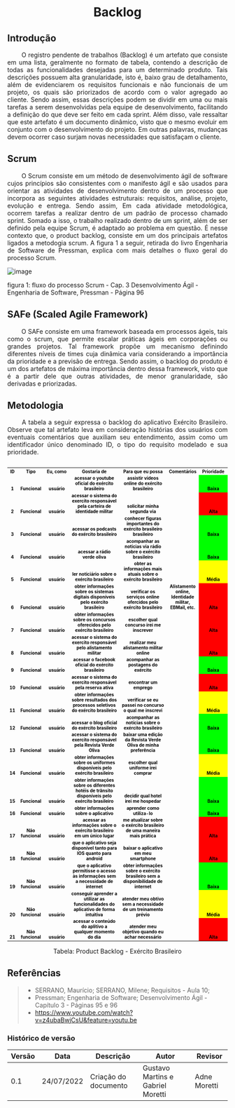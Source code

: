 # <center> Backlog

## Introdução

<div align="justify">&emsp;&emsp; O registro pendente de trabalhos (Backlog) é um artefato que consiste em uma lista, geralmente no formato de tabela, contendo a 
descrição de todas as funcionalidades desejadas para um determinado produto. Tais descrições possuem alta granularidade, isto é, baixo grau de detalhamento, 
além de evidenciarem os requisitos funcionais e não funcionais de um projeto, os quais são priorizados de acordo com o valor agregado ao cliente. Sendo assim, 
essas descrições podem se dividir em uma ou mais tarefas a serem desenvolvidas pela equipe de desenvolvimento, facilitando a definição do que deve ser feito em cada sprint. 
Além disso, vale ressaltar que este artefato é um documento dinâmico, visto que o mesmo evoluir em conjunto com o desenvolvimento do projeto. Em outras palavras,
mudanças devem ocorrer caso surjam novas necessidades que satisfaçam o cliente.
</div>

## Scrum

<div align="justify">&emsp;&emsp; O Scrum consiste em um método de desenvolvimento ágil de software cujos princípios são consistentes com o manifesto ágil e são usados para orientar as atividades de desenvolvimento dentro de um processo que incorpora as seguintes atividades estruturais: requisitos, análise, projeto, evolução e entrega. Sendo assim, Em cada atividade metodológica, ocorrem tarefas a realizar dentro de um padrão de processo chamado sprint. Somado a isso, o trabalho realizado dentro de um sprint, além de ser definido pela equipe Scrum, é adaptado ao problema em questão. É nesse contexto que, o product backlog, consiste em um dos principais artefatos ligados a metodogia scrum. A figura 1 a seguir, retirada do livro Engenharia de Software de Pressman, explica com mais detalhes o fluxo geral do processo Scrum.	
</div>

![image](https://user-images.githubusercontent.com/72039007/181885570-f9ecd2f3-d3f6-45c9-85ca-fd01edbf5ad1.png)	

<p>figura 1: fluxo do processo Scrum - Cap. 3 Desenvolvimento Ágil - Engenharia de Software, Pressman - Página 96<p/>

## SAFe (Scaled Agile Framework)

<div align="justify">&emsp;&emsp;
	O SAFe consiste em uma framework baseada em processos ágeis, tais como o scrum, que permite escalar práticas ágeis em corporações ou grandes projetos. Tal framework propõe um mecanismo definindo diferentes níveis de times cuja dinâmica varia considerando a importância da prioridade e a previsão de entrega. Sendo assim, o backlog do produto é um dos artefatos de máxima importância dentro dessa framework, visto que é a partir dele que outras atividades, de menor granularidade, são derivadas e priorizadas.
</div>

## Metodologia
	
<div align="justify">&emsp;&emsp; 
	A tabela a seguir expressa o backlog do aplicativo Exército Brasileiro. Observe que tal artefato leva em consideração histórias dos usuários com eventuais comentários que auxiliam seu entendimento, assim como um identificador único denominado ID, o tipo do requisito modelado e sua prioridade.
</div>
<br>
<table cellspacing="0" border="0" class="table table-striped table-bordered table-responsive-sm" style="font-size: 10px;">
	<colgroup width="24"></colgroup>
	<colgroup width="95"></colgroup>
	<colgroup width="144"></colgroup>
	<colgroup width="342"></colgroup>
	<colgroup width="304"></colgroup>
	<colgroup width="85"></colgroup>
	<colgroup width="110"></colgroup>
  <tr>
		<td align="center" valign=bottom><b><font color="#000000">ID</font></b></td>
		<td align="center" valign=bottom><b><font color="#000000">Tipo</font></b></td>
		<td align="center" valign=bottom><b><font color="#000000">Eu, como</font></b></td>
		<td align="center" valign=bottom><b><font color="#000000">Gostaria de </font></b></td>
		<td align="center" valign=bottom><b><font color="#000000">Para que eu possa</font></b></td>
		<td align="center" valign=bottom><b><font color="#000000">Comentários </font></b></td>
		<td align="center" valign=bottom><b><font color="#000000">Prioridade</font></b></td>
	</tr>
  <tr>
		<td align="center" valign=bottom><b><font color="#000000">1</font></b></td>
		<td align="center" valign=bottom><b><font color="#000000">Funcional</font></b></td>
		<td align="center" valign=bottom><b><font color="#000000">usuário</font></b></td>
		<td align="center" valign=bottom><b><font color="#000000">acessar o youtube oficial do exército brasileiro</font></b></td>
		<td align="center" valign=bottom><b><font color="#000000">assistir vídeos online do exército brasileiro</font></b></td>
		<td align="center" valign=bottom><b><font color="#000000"> </font></b></td>
		<td align="center" valign=bottom bgcolor="#00FF00"><b><font color="#000000">Baixa</font></b></td>
	</tr>
  <tr>
		<td align="center" valign=bottom><b><font color="#000000">2</font></b></td>
		<td align="center" valign=bottom><b><font color="#000000">Funcional</font></b></td>
		<td align="center" valign=bottom><b><font color="#000000">usuário</font></b></td>
		<td align="center" valign=bottom><b><font color="#000000">acessar o sistema do exercito responsável pela carteira de identidade militar</font></b></td>
		<td align="center" valign=bottom><b><font color="#000000">solicitar minha segunda via</font></b></td>
		<td align="center" valign=bottom><b><font color="#000000"> </font></b></td>
		<td align="center" valign=bottom bgcolor="#FF0000"><b><font color="#000000">Alta</font></b></td>
	</tr>
  <tr>
		<td align="center" valign=bottom><b><font color="#000000">3</font></b></td>
		<td align="center" valign=bottom><b><font color="#000000">Funcional</font></b></td>
		<td align="center" valign=bottom><b><font color="#000000">usuário</font></b></td>
		<td align="center" valign=bottom><b><font color="#000000">acessar os podcasts do exército brasileiro</font></b></td>
		<td align="center" valign=bottom><b><font color="#000000">conhecer figuras importantes do exército brasileiro brasileiro</font></b></td>
		<td align="center" valign=bottom><b><font color="#000000"> </font></b></td>
		<td align="center" valign=bottom bgcolor="#00FF00"><b><font color="#000000">Baixa</font></b></td>	</tr>
 </tr>
 <tr>
		<td align="center" valign=bottom><b><font color="#000000">4</font></b></td>
		<td align="center" valign=bottom><b><font color="#000000">Funcional</font></b></td>
		<td align="center" valign=bottom><b><font color="#000000">usuário</font></b></td>
		<td align="center" valign=bottom><b><font color="#000000">acessar a rádio verde oliva</font></b></td>
		<td align="center" valign=bottom><b><font color="#000000">acompanhar as noticias via rádio sobre o exército brasileiro</font></b></td>
		<td align="center" valign=bottom><b><font color="#000000"> </font></b></td>
		<td align="center" valign=bottom bgcolor="#00FF00"><b><font color="#000000">Baixa</font></b></td>	</tr>
  </tr>
  <tr>
		<td align="center" valign=bottom><b><font color="#000000">5</font></b></td>
		<td align="center" valign=bottom><b><font color="#000000">Funcional</font></b></td>
		<td align="center" valign=bottom><b><font color="#000000">usuário</font></b></td>
		<td align="center" valign=bottom><b><font color="#000000">ler noticiário sobre o exército brasileiro</font></b></td>
		<td align="center" valign=bottom><b><font color="#000000">obter as informações mais atuais sobre o exército brasileiro</font></b></td>
		<td align="center" valign=bottom><b><font color="#000000"> </font></b></td>
		<td align="center" valign=bottom bgcolor="#FFFF00"><b><font color="#000000">Média</font></b></td>
	</tr>
  <tr>
		<td align="center" valign=bottom><b><font color="#000000">6</font></b></td>
		<td align="center" valign=bottom><b><font color="#000000">Funcional</font></b></td>
		<td align="center" valign=bottom><b><font color="#000000">usuário</font></b></td>
		<td align="center" valign=bottom><b><font color="#000000">obter informações sobre os sistemas digitais disponíveis pelo exército brasileiro</font></b></td>
		<td align="center" valign=bottom><b><font color="#000000">verificar os serviços online ofercidos pelo exército brasileiro</font></b></td>
		<td align="center" valign=bottom><b><font color="#000000">Alistamento online, Identidade militar, EBMail, etc.</font></b></td>
		<td align="center" valign=bottom bgcolor="#FF0000"><b><font color="#000000">Alta</font></b></td>
	</tr>
  <tr>
		<td align="center" valign=bottom><b><font color="#000000">7</font></b></td>
		<td align="center" valign=bottom><b><font color="#000000">Funcional</font></b></td>
		<td align="center" valign=bottom><b><font color="#000000">usuário</font></b></td>
		<td align="center" valign=bottom><b><font color="#000000">obter informações sobre os concursos oferecidos pelo exército brasileiro</font></b></td>
		<td align="center" valign=bottom><b><font color="#000000">escolher qual concurso irei me inscrever</font></b></td>
		<td align="center" valign=bottom><b><font color="#000000"> </font></b></td>
		<td align="center" valign=bottom bgcolor="#FF0000"><b><font color="#000000">Alta</font></b></td>
	</tr>
  <tr>
		<td align="center" valign=bottom><b><font color="#000000">8</font></b></td>
		<td align="center" valign=bottom><b><font color="#000000">Funcional</font></b></td>
		<td align="center" valign=bottom><b><font color="#000000">usuário</font></b></td>
		<td align="center" valign=bottom><b><font color="#000000">acessar o sistema do exercito responsável pelo alistamento militar</font></b></td>
		<td align="center" valign=bottom><b><font color="#000000">realizar meu alistamento militar online</font></b></td>
		<td align="center" valign=bottom><b><font color="#000000"> </font></b></td>
		<td align="center" valign=bottom bgcolor="#FF0000"><b><font color="#000000">Alta</font></b></td>
	</tr>
  <tr>
		<td align="center" valign=bottom><b><font color="#000000">9</font></b></td>
		<td align="center" valign=bottom><b><font color="#000000">Funcional</font></b></td>
		<td align="center" valign=bottom><b><font color="#000000">usuário</font></b></td>
		<td align="center" valign=bottom><b><font color="#000000">acessar o facebook oficial do exército brasileiro</font></b></td>
		<td align="center" valign=bottom><b><font color="#000000">acompanhar as postagens do exército</font></b></td>
		<td align="center" valign=bottom><b><font color="#000000"> </font></b></td>
		<td align="center" valign=bottom bgcolor="#00FF00"><b><font color="#000000">Baixa</font></b></td>	</tr>
  </tr>
  <tr>
		<td align="center" valign=bottom><b><font color="#000000">10</font></b></td>
		<td align="center" valign=bottom><b><font color="#000000">Funcional</font></b></td>
		<td align="center" valign=bottom><b><font color="#000000">usuário</font></b></td>
		<td align="center" valign=bottom><b><font color="#000000">acessar o sistema do exercito responsável pela reserva ativa</font></b></td>
		<td align="center" valign=bottom><b><font color="#000000">encontrar um emprego</font></b></td>
		<td align="center" valign=bottom><b><font color="#000000"> </font></b></td>
		<td align="center" valign=bottom bgcolor="#FF0000"><b><font color="#000000">Alta</font></b></td>
	</tr>
  <tr>
		<td align="center" valign=bottom><b><font color="#000000">11</font></b></td>
		<td align="center" valign=bottom><b><font color="#000000">Funcional</font></b></td>
		<td align="center" valign=bottom><b><font color="#000000">usuário</font></b></td>
		<td align="center" valign=bottom><b><font color="#000000">obter informações sobre resultados dos processos seletivos do exército brasileiro</font></b></td>
		<td align="center" valign=bottom><b><font color="#000000">verificar se eu passei no concurso o qual me inscrevi</font></b></td>
		<td align="center" valign=bottom><b><font color="#000000"> </font></b></td>
		<td align="center" valign=bottom bgcolor="#FFFF00"><b><font color="#000000">Média</font></b></td>
	</tr>
  <tr>
		<td align="center" valign=bottom><b><font color="#000000">12</font></b></td>
		<td align="center" valign=bottom><b><font color="#000000">Funcional</font></b></td>
		<td align="center" valign=bottom><b><font color="#000000">usuário</font></b></td>
		<td align="center" valign=bottom><b><font color="#000000">acessar o blog oficial do exército brasileiro</font></b></td>
		<td align="center" valign=bottom><b><font color="#000000">acompanhar as notícias sobre o exército brasileiro</font></b></td>
		<td align="center" valign=bottom><b><font color="#000000"> </font></b></td>
		<td align="center" valign=bottom bgcolor="#00FF00"><b><font color="#000000">Baixa</font></b></td>
	</tr>
  <tr>
		<td align="center" valign=bottom><b><font color="#000000">13</font></b></td>
		<td align="center" valign=bottom><b><font color="#000000">Funcional</font></b></td>
		<td align="center" valign=bottom><b><font color="#000000">usuário</font></b></td>
		<td align="center" valign=bottom><b><font color="#000000">acessar o sistema do exercito responsável pela Revista Verde Oliva</font></b></td>
		<td align="center" valign=bottom><b><font color="#000000">baixar uma edição da Revista Verde Oliva de minha preferência </font></b></td>
		<td align="center" valign=bottom><b><font color="#000000"> </font></b></td>
		<td align="center" valign=bottom bgcolor="#00FF00"><b><font color="#000000">Baixa</font></b></td>
	</tr>
    <tr>
		<td align="center" valign=bottom><b><font color="#000000">14</font></b></td>
		<td align="center" valign=bottom><b><font color="#000000">Funcional</font></b></td>
		<td align="center" valign=bottom><b><font color="#000000">usuário</font></b></td>
		<td align="center" valign=bottom><b><font color="#000000">obter informações sobre os uniformes disponíveis pelo exército brasileiro</font></b></td>
		<td align="center" valign=bottom><b><font color="#000000">escolher qual uniforme irei comprar</font></b></td>
		<td align="center" valign=bottom><b><font color="#000000"> </font></b></td>
		<td align="center" valign=bottom bgcolor="#FFFF00"><b><font color="#000000">Média</font></b></td>
	</tr>
  <tr>
		<td align="center" valign=bottom><b><font color="#000000">15</font></b></td>
		<td align="center" valign=bottom><b><font color="#000000">Funcional</font></b></td>
		<td align="center" valign=bottom><b><font color="#000000">usuário</font></b></td>
		<td align="center" valign=bottom><b><font color="#000000">obter informações sobre os diferentes hotéis de trânsito disponíveis pelo exército brasileiro</font></b></td>
		<td align="center" valign=bottom><b><font color="#000000">decidir qual hotel irei me hospedar</font></b></td>
		<td align="center" valign=bottom><b><font color="#000000"> </font></b></td>
		<td align="center" valign=bottom bgcolor="#00FF00"><b><font color="#000000">Baixa</font></b></td>
	</tr>
  <tr>
		<td align="center" valign=bottom><b><font color="#000000">16</font></b></td>
		<td align="center" valign=bottom><b><font color="#000000">Funcional</font></b></td>
		<td align="center" valign=bottom><b><font color="#000000">usuário</font></b></td>
		<td align="center" valign=bottom><b><font color="#000000">obter informações sobre o aplicativo</font></b></td>
		<td align="center" valign=bottom><b><font color="#000000">aprender como utiliza-lo</font></b></td>
		<td align="center" valign=bottom><b><font color="#000000"> </font></b></td>
		<td align="center" valign=bottom bgcolor="#00FF00"><b><font color="#000000">Baixa</font></b></td>
	</tr>
  <tr>
		<td align="center" valign=bottom><b><font color="#000000">17</font></b></td>
		<td align="center" valign=bottom><b><font color="#000000">Não funcional</font></b></td>
		<td align="center" valign=bottom><b><font color="#000000">usuário</font></b></td>
		<td align="center" valign=bottom><b><font color="#000000">acessar as informações sobre o exército brasileiro em um único lugar</font></b></td>
		<td align="center" valign=bottom><b><font color="#000000">me atualizar sobre o exército brasileiro de uma maneira mais prática</font></b></td>
		<td align="center" valign=bottom><b><font color="#000000"> </font></b></td>
		<td align="center" valign=bottom bgcolor="#FF0000"><b><font color="#000000">Alta</font></b></td>
	</tr>
  <tr>
		<td align="center" valign=bottom><b><font color="#000000">18</font></b></td>
		<td align="center" valign=bottom><b><font color="#000000">Não funcional</font></b></td>
		<td align="center" valign=bottom><b><font color="#000000">usuário</font></b></td>
		<td align="center" valign=bottom><b><font color="#000000">que o aplicativo seja disponível tanto para IOS quanto para android</font></b></td>
		<td align="center" valign=bottom><b><font color="#000000">baixar o aplicativo em meu smartphone</font></b></td>
		<td align="center" valign=bottom><b><font color="#000000"> </font></b></td>
		<td align="center" valign=bottom bgcolor="#FF0000"><b><font color="#000000">Alta</font></b></td>
	</tr>
  <tr>
		<td align="center" valign=bottom><b><font color="#000000">19</font></b></td>
		<td align="center" valign=bottom><b><font color="#000000">Não funcional</font></b></td>
		<td align="center" valign=bottom><b><font color="#000000">usuário</font></b></td>
		<td align="center" valign=bottom><b><font color="#000000">que o aplicativo permitisse o acesso às informações sem a necessidade de internet</font></b></td>
		<td align="center" valign=bottom><b><font color="#000000">obter informações sobre o exército brasileiro sem a disponibilidade de internet</font></b></td>
		<td align="center" valign=bottom><b><font color="#000000"> </font></b></td>
		<td align="center" valign=bottom bgcolor="#00FF00"><b><font color="#000000">Baixa</font></b></td>
	</tr>
  <tr>
		<td align="center" valign=bottom><b><font color="#000000">20</font></b></td>
		<td align="center" valign=bottom><b><font color="#000000">Não funcional</font></b></td>
		<td align="center" valign=bottom><b><font color="#000000">usuário</font></b></td>
		<td align="center" valign=bottom><b><font color="#000000">conseguir aprender a utilizar as funcionalidades do aplicativo de forma intuitiva</font></b></td>
		<td align="center" valign=bottom><b><font color="#000000">atender meu obtivo sem a necessidade de um treinamento prévio</font></b></td>
		<td align="center" valign=bottom><b><font color="#000000"> </font></b></td>
		<td align="center" valign=bottom bgcolor="#FFFF00"><b><font color="#000000">Média</font></b></td>
	</tr>
  <tr>
		<td align="center" valign=bottom><b><font color="#000000">21</font></b></td>
		<td align="center" valign=bottom><b><font color="#000000">Não funcional</font></b></td>
		<td align="center" valign=bottom><b><font color="#000000">usuário</font></b></td>
		<td align="center" valign=bottom><b><font color="#000000">acessar o conteúdo do aplitivo a qualquer momento do dia</font></b></td>
		<td align="center" valign=bottom><b><font color="#000000">atender meu objetivo quando eu achar necessário</font></b></td>
		<td align="center" valign=bottom><b><font color="#000000"> </font></b></td>
		<td align="center" valign=bottom bgcolor="#FF0000"><b><font color="#000000">Alta</font></b></td>
	</tr>
</table>
<p align="center">Tabela: Product Backlog - Exército Brasileiro<p/>

## Referências
> - SERRANO, Maurício; SERRANO, Milene; Requisitos - Aula 10;
> - Pressman; Engenharia de Software; Desenvolvimento Ágil - Capítulo 3 - Páginas 95 e 96
> - https://www.youtube.com/watch?v=z4ubaBwjCsU&feature=youtu.be

### Histórico de versão

| Versão | Data       | Descrição                                 | Autor        | Revisor |
| ------ | ---------- | ----------------------------------------- | ------------ | -------- |
| 0.1    | 24/07/2022 | Criação do documento                      | Gustavo Martins e Gabriel Moretti | Adne Moretti
